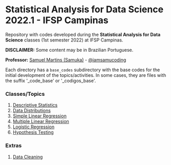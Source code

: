 # Statistical Analysis for Data Science 2022.1 - IFSP Campinas
Repository with codes developed during the **Statistical Analysis for Data Science** classes (1st semester 2022) at IFSP Campinas.

**DISCLAIMER:** Some content may be in Brazilian Portuguese.

**Professor:** [Samuel Martins (Samuka)](https://samucoding.com) - [@iamsamucoding](https://github.com/iamsamucoding)

Each directory has a `base_codes` subdirectory with the base codes for the initial development of the topics/activities. In some cases, they are files with the suffix '_code_base' or '_codigos_base'.


### Classes/Topics
1. [Descriptive Statistics](./descriptive_statistics)
2. [Data Distributions](./data_distributions)
3. [Simple Linear Regression](./linear_regression)
4. [Multiple Linear Regression](./linear_regression)
5. [Logistic Regression](./logistic_regression)
6. [Hypothesis Testing](./hypothesis_testing)

### Extras
1. [Data Cleaning](./data_cleaning)